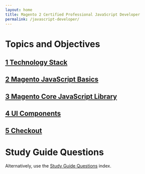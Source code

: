 ```yaml
---
layout: home
title: Magento 2 Certified Professional JavaScript Developer
permalink: /javascript-developer/
---
```

# Topics and Objectives 
## [1 Technology Stack](./technology-stack.html)
## [2 Magento JavaScript Basics](./magento-javascript-basics.html)
## [3 Magento Core JavaScript Library](./magento-core-javascript-library.html)
## [4 UI Components](./ui-components.html)
## [5 Checkout](./checkout.html)

# Study Guide Questions
Alternatively, use the [Study Guide Questions](https://u.magento.com/free-study-guide) index.
